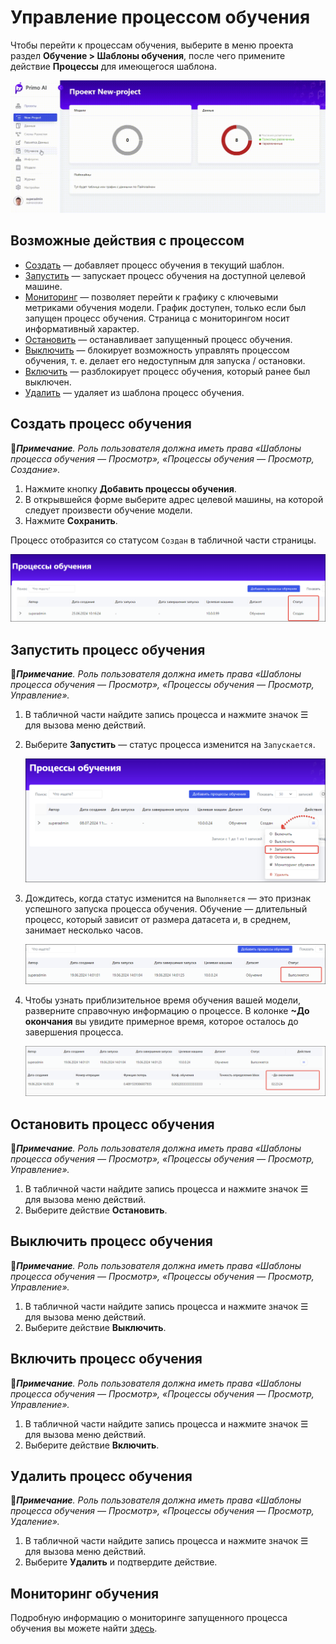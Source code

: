 # Управление процессом обучения

Чтобы перейти к процессам обучения, выберите в меню проекта раздел **Обучение > Шаблоны обучения**, после чего примените действие **Процессы** для имеющегося шаблона.

![](<../../../../.gitbook/assets1/primo-ai//user-guide/go-to-training-process.gif>)

## Возможные действия с процессом
* [Cоздать](https://docs.primo-rpa.ru/primo-rpa/primo-rpa-ai-server/user/smart-ocr/training/operations-with-process#sozdat-process-obucheniya) — добавляет процесс обучения в текущий шаблон. 
* [Запустить](https://docs.primo-rpa.ru/primo-rpa/primo-rpa-ai-server/user/smart-ocr/training/operations-with-process#zapustit-process-obucheniya) — запускает процесс обучения на доступной целевой машине. 
* [Мониторинг](https://docs.primo-rpa.ru/primo-rpa/primo-rpa-ai-server/user/smart-ocr/training/monitoring) — позволяет перейти к графику с ключевыми метриками обучения модели. График доступен, только если был запущен процесс обучения. Страница с мониторингом носит информативный характер.
* [Остановить](https://docs.primo-rpa.ru/primo-rpa/primo-rpa-ai-server/user/smart-ocr/training/operations-with-process#ostanovit-process-obucheniya) — останавливает запущенный процесс обучения.
* [Выключить](https://docs.primo-rpa.ru/primo-rpa/primo-rpa-ai-server/user/smart-ocr/training/operations-with-process#vyklyuchit-process-obucheniya) — блокирует возможность управлять процессом обучения, т. е. делает его недоступным для запуска / остановки.
* [Включить](https://docs.primo-rpa.ru/primo-rpa/primo-rpa-ai-server/user/smart-ocr/training/operations-with-process#vklyuchit-process-obucheniya) — разблокирует процесс обучения, который ранее был выключен.
* [Удалить](https://docs.primo-rpa.ru/primo-rpa/primo-rpa-ai-server/user/smart-ocr/training/operations-with-process#udalit-process-obucheniya) — удаляет из шаблона процесс обучения.


## Создать процесс обучения

:large_blue_diamond:***Примечание**. Роль пользователя должна иметь права «Шаблоны процесса обучения — Просмотр», «Процессы обучения — Просмотр, Создание».*

1. Нажмите кнопку **Добавить процессы обучения**.
1. В открывшейся форме выберите адрес целевой машины, на которой следует произвести обучение модели.
1. Нажмите **Сохранить**.

Процесс отобразится со статусом `Создан` в табличной части страницы.

![](<../../../../.gitbook/assets1/primo-ai/class-training-processadded.png>) 

## Запустить процесс обучения

:large_blue_diamond:***Примечание**. Роль пользователя должна иметь права «Шаблоны процесса обучения — Просмотр», «Процессы обучения — Просмотр, Управление».*

1. В табличной части найдите запись процесса и нажмите значок ☰ для вызова меню действий.
1. Выберите **Запустить** — статус процесса изменится на `Запускается`.

   ![](<../../../../.gitbook/assets1/primo-ai//user-guide/actions-with-training-process.png>)
   
1. Дождитесь, когда статус изменится на `Выполняется` — это признак успешного запуска процесса обучения. Обучение — длительный процесс, который зависит от размера датасета и, в среднем, занимает несколько часов. 

   ![](<../../../../.gitbook/assets1/primo-ai/class-training-process-is-running.png>) 

1. Чтобы узнать приблизительное время обучения вашей модели, разверните справочную информацию о процессе. В колонке **~До окончания** вы увидите примерное время, которое осталось до завершения процесса. 

   ![](<../../../../.gitbook/assets1/primo-ai/class-training-process-timeuntil.png>) 

## Остановить процесс обучения

:large_blue_diamond:***Примечание**. Роль пользователя должна иметь права «Шаблоны процесса обучения — Просмотр», «Процессы обучения — Просмотр, Управление».*

1. В табличной части найдите запись процесса и нажмите значок ☰ для вызова меню действий.
1. Выберите действие **Остановить**.


## Выключить процесс обучения

:large_blue_diamond:***Примечание**. Роль пользователя должна иметь права «Шаблоны процесса обучения — Просмотр», «Процессы обучения — Просмотр, Управление».*

1. В табличной части найдите запись процесса и нажмите значок ☰ для вызова меню действий.
1. Выберите действие **Выключить**.


## Включить процесс обучения

:large_blue_diamond:***Примечание**. Роль пользователя должна иметь права «Шаблоны процесса обучения — Просмотр», «Процессы обучения — Просмотр, Управление».*

1. В табличной части найдите запись процесса и нажмите значок ☰ для вызова меню действий.
1. Выберите действие **Включить**.


## Удалить процесс обучения

:large_blue_diamond:***Примечание**. Роль пользователя должна иметь права «Шаблоны процесса обучения — Просмотр», «Процессы обучения — Просмотр, Удаление».*

1. В табличной части найдите запись процесса и нажмите значок ☰ для вызова меню действий.
1. Выберите **Удалить** и подтвердите действие.

## Мониторинг обучения

Подробную информацию о мониторинге запущенного процесса обучения вы можете найти [здесь](https://docs.primo-rpa.ru/primo-rpa/primo-rpa-ai-server/user/smart-ocr/training/monitoring).

